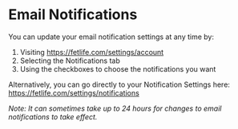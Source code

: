 # Email Notifications

You can update your email notification settings at any time by:

1. Visiting https://fetlife.com/settings/account
2. Selecting the Notifications tab
3. Using the checkboxes to choose the notifications you want

Alternatively, you can go directly to your Notification Settings here:
https://fetlife.com/settings/notifications

_Note: It can sometimes take up to 24 hours for changes to email notifications to take effect._
